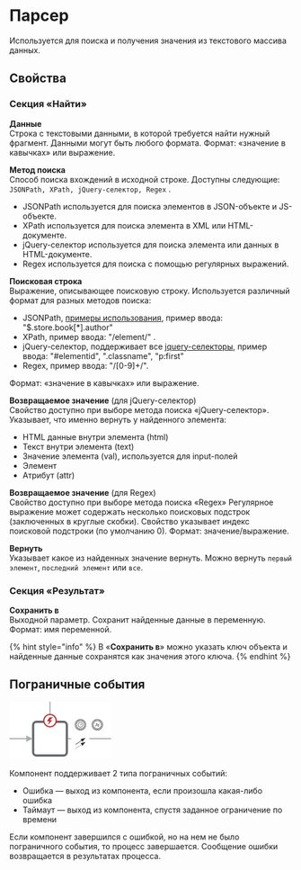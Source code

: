 # Парсер

Используется для поиска и получения значения из текстового массива данных.

## Свойства

### Секция «Найти»

**Данные**  \
Строка с текстовыми данными, в которой требуется найти нужный фрагмент. Данными могут быть любого формата. Формат: «значение в кавычках» или выражение.

**Метод поиска**  \
Способ поиска вхождений в исходной строке. Доступны следующие: `JSONPath, XPath, jQuery-селектор, Regex` .

* JSONPath используется для поиска элементов в JSON-объекте и JS-объекте.
* XPath используется для поиска элемента в XML или HTML-документе.
* jQuery-селектор используется для поиска элемента или данных в HTML-документе.
* Regex используется для поиска с помощью регулярных выражений.

**Поисковая строка**  \
Выражение, описывающее поисковую строку. Используется различный формат для разных методов поиска:

* JSONPath, [примеры использования](https://github.com/s3u/JSONPath), пример ввода: "$.store.book\[\*].author"
* XPath, пример ввода: "/element/" .
* jQuery-селектор, поддерживает все [jquery-селекторы](https://www.w3schools.com/jquery/jquery_ref_selectors.asp), пример ввода: "#elementid", ".classname", "p:first"
* Regex, пример ввода: "/\[0-9]+/".

Формат: «значение в кавычках» или выражение.

**Возвращаемое значение** (для jQuery-селектор)  \
Свойство доступно при выборе метода поиска «jQuery-селектор». Указывает, что именно вернуть у найденного элемента:

* HTML данные внутри элемента (html)
* Текст внутри элемента (text)
* Значение элемента (val), используется для input-полей
* Элемент
* Атрибут (attr)

**Возвращаемое значение** (для Regex)\
Свойство доступно при выборе метода поиска «Regex» Регулярное выражение может содержать несколько поисковых подстрок (заключенных в круглые скобки). Свойство указывает индекс поисковой подстроки (по умолчанию 0). Формат: значение/выражение.

**Вернуть**  \
Указывает какое из найденных значение вернуть. Можно вернуть `первый элемент`, `последний элемент` или `все`.

### Секция «Результат»

**Сохранить в**  \
Выходной параметр. Сохранит найденные данные в переменную. Формат: имя переменной.

{% hint style="info" %}
В «**Сохранить в**» можно указать ключ объекта и найденные данные сохранятся как значения этого ключа.
{% endhint %}

## Пограничные события

![](../../../../.gitbook/assets/boundary_any.png)

Компонент поддерживает 2 типа пограничных событий:

* Ошибка — выход из компонента, если произошла какая-либо ошибка
* Таймаут — выход из компонента, спустя заданное ограничение по времени

Если компонент завершился с ошибкой, но на нем не было пограничного события, то процесс завершается. Сообщение ошибки возвращается в результатах процесса.
